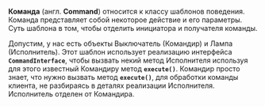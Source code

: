 **Команда** (англ. **Command**) относится к классу шаблонов поведения. Команда представляет собой некоторое действие
и его параметры. Суть шаблона в том, чтобы отделить инициатора и получателя команды.

Допустим, у нас есть объекты Выключатель (Командир) и Лампа (Исполнитель). Этот шаблон использует реализацию интерфейса
**`CommandInterface`**, чтобы вызвать некий метод Исполнителя используя для этого известный Командиру метод **`execute()`**.
Командир просто знает, что нужно вызвать метод **`execute()`**, для обработки команды клиента,
не разбираясь в деталях реализации Исполнителя. Исполнитель отделен от Командира.